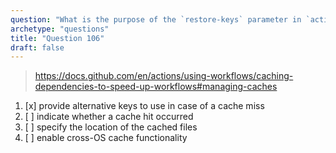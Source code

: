 ```yaml
---
question: "What is the purpose of the `restore-keys` parameter in `actions/cache` in GitHub Actions?"
archetype: "questions"
title: "Question 106"
draft: false
---
```



> https://docs.github.com/en/actions/using-workflows/caching-dependencies-to-speed-up-workflows#managing-caches
1. [x] provide alternative keys to use in case of a cache miss
1. [ ] indicate whether a cache hit occurred
1. [ ] specify the location of the cached files
1. [ ] enable cross-OS cache functionality
